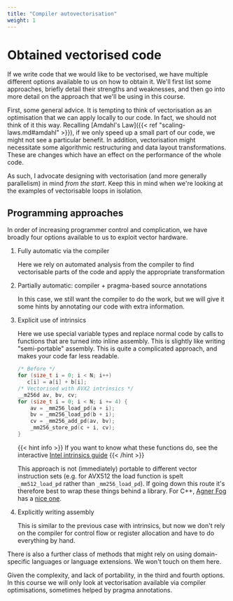 ```yaml
---
title: "Compiler autovectorisation"
weight: 1
---
```


# Obtained vectorised code

If we write code that we would like to be vectorised, we have multiple
different options available to us on how to obtain it. We'll first
list some approaches, briefly detail their strengths and weaknesses,
and then go into more detail on the approach that we'll be using in
this course.

First, some general advice. It is tempting to think of vectorisation
as an optimisation that we can apply locally to our code. In fact, we
should not think of it this way. Recalling [Amdahl's Law]({{< ref
"scaling-laws.md#amdahl" >}}), if we only speed up a small part of our
code, we might not see a particular benefit. In addition,
vectorisation might necessitate some algorithmic restructuring and
data layout transformations. These are changes which have an effect on
the performance of the whole code.

As such, I advocate designing with vectorisation (and more generally
parallelism) in mind _from the start_. Keep this in mind when we're
looking at the examples of vectorisable loops in isolation.

## Programming approaches

In order of increasing programmer control and complication, we have
broadly four options available to us to exploit vector hardware.

1. Fully automatic via the compiler

   Here we rely on automated analysis from the compiler to find
   vectorisable parts of the code and apply the appropriate
   transformation
   
2. Partially automatic: compiler + pragma-based source annotations

   In this case, we still want the compiler to do the work, but we
   will give it some hints by annotating our code with extra
   information.
   
3. Explicit use of intrinsics

   Here we use special variable types and replace normal code by calls
   to functions that are turned into inline assembly. This is slightly
   like writing "semi-portable" assembly. This is quite a complicated
   approach, and makes your code far less readable.
   
   ```c
   /* Before */
   for (size_t i = 0; i < N; i++)
      c[i] = a[i] + b[i];
   /* Vectorised with AVX2 intrinsics */
   __m256d av, bv, cv;
   for (size_t i = 0; i < N; i += 4) {
       av = _mm256_load_pd(a + i);
       bv = _mm256_load_pd(b + i);
       cv = _mm256_add_pd(av, bv);
       _mm256_store_pd(c + i, cv);
   }
   ```
   
   {{< hint info >}}
   If you want to
   know what these functions do, see the interactive [Intel intrinsics
   guide](https://software.intel.com/sites/landingpage/IntrinsicsGuide/)
   {{< /hint >}}

   This approach is not (immediately) portable to different vector
   instruction sets (e.g. for AVX512 the load function is spelt
   `_mm512_load_pd` rather than `_mm256_load_pd`). If going down this
   route it's therefore best to wrap these things behind a library.
   For C++, [Agner Fog](https://www.agner.org) has a [nice
   one](https://github.com/vectorclass/version2).

4. Explicitly writing assembly

   This is similar to the previous case with intrinsics, but now we
   don't rely on the compiler for control flow or register allocation
   and have to do everything by hand.


There is also a further class of methods that might rely on using
domain-specific languages or language extensions. We won't touch on
them here.

Given the complexity, and lack of portability, in the third and fourth
options. In this course we will only look at vectorisation available
via compiler optimisations, sometimes helped by pragma annotations.
